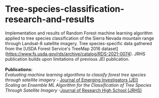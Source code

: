 # Tree-species-classification-research-and-results
Implementation and results of Random Forest machine learning algorithm applied to tree species classification of the Sierra Nevada mountain range through Landsat-8 satellite imagery. Tree species-specific data gathered from the [USDA Forest Service's TreeMap 2016 dataset] (https://www.fs.usda.gov/rds/archive/catalog/RDS-2021-0074). JRHS publication builds upon limitations of previous JEI publication. <br/>
<br/>
__Publications:__ <br/>
_Evaluating machine learning algorithms to classify forest tree species through satellite imagery_ - [Journal of Emerging Investigators (JEI)](https://emerginginvestigators.org/articles/22-153) <br/>
_Scaling an Ensemble ML Algorithm for the Classification of Tree Species Through Satellite Imagery_ -[Journal of Research High School (JRHS)](https://www.journalresearchhs.org/_files/ugd/ebf144_c20ed52e0d6944edbe2c10d4891dd783.pdf)


